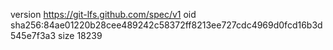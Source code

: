version https://git-lfs.github.com/spec/v1
oid sha256:84ae01220b28cee489242c58372ff8213ee727cdc4969d0fcd16b3d545e7f3a3
size 18239
